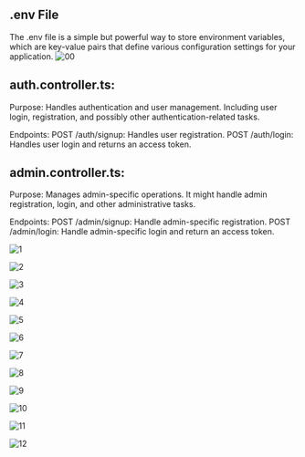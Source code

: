 ## .env File
The .env file is a simple but powerful way to store environment variables, which are key-value pairs that define various configuration settings for your application.
![00](https://github.com/user-attachments/assets/ce3ec5c0-edfa-4a4d-876a-f7e1bb1f75c4)

## auth.controller.ts:
Purpose: Handles authentication and user management. Including user login, registration, and possibly other authentication-related tasks.

Endpoints:
POST /auth/signup: Handles user registration.
POST /auth/login: Handles user login and returns an access token.


## admin.controller.ts:
Purpose: Manages admin-specific operations. It might handle admin registration, login, and other administrative tasks.

Endpoints:
POST /admin/signup: Handle admin-specific registration.
POST /admin/login: Handle admin-specific login and return an access token.


![1](https://github.com/user-attachments/assets/92322a0c-a10a-4da6-b6fe-0617012e6311)

![2](https://github.com/user-attachments/assets/57a6a0a5-94d8-4442-a53a-36ae243426d0)

![3](https://github.com/user-attachments/assets/88b7b789-67be-4b05-81cf-afd67c484225)

![4](https://github.com/user-attachments/assets/5bd14ebe-9630-4a71-a7e1-583451001f77)

![5](https://github.com/user-attachments/assets/96bb8602-21ab-4249-961d-8e699a6bf9da)

![6](https://github.com/user-attachments/assets/3fa67f4c-e92a-434c-802f-aba3a910ff02)

![7](https://github.com/user-attachments/assets/8243f70a-ea10-4901-a61d-fdb8d6ed7087)

![8](https://github.com/user-attachments/assets/982716f6-699d-4147-8c4b-8c6280f6c49e)

![9](https://github.com/user-attachments/assets/0e2a7401-4bb1-4f1a-9ce4-7b7a1d629af4)

![10](https://github.com/user-attachments/assets/3e21df31-dab0-44ec-a99e-da61cad4aaa7)

![11](https://github.com/user-attachments/assets/50115961-3592-4a14-bc91-71f716eb446a)

![12](https://github.com/user-attachments/assets/3f71c1e7-0f48-4d20-b505-c73f6aa82bee)













